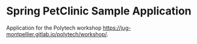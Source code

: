 # Spring PetClinic Sample Application 

Application for the Polytech workshop https://jug-montpellier.gitlab.io/polytech/workshop/.